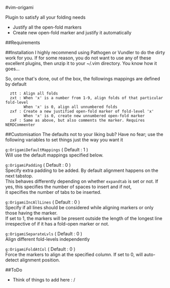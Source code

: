 #vim-origami

Plugin to satisfy all your folding needs
 * Justify all the open-fold markers
 * Create new open-fold marker and justify it automatically

##Requirements

##Installation
I highly recommend using Pathogen or Vundler to do the dirty work for you. If
for some reason, you do not want to use any of these excellent plugins, then
unzip it to your ~/.vim directory. You know how it goes...  

So, once that's done, out of the box, the followings mappings are defined by
default  

````
  ztt : Align all folds  
  zxt : When 'x' is a number from 1-9, align folds of that particular fold-level
        When 'x' is 0, align all unnumbered folds
  zxf : Create a new justified open-fold marker of fold-level 'x'
        When 'x' is 0, create new unnumbered open-fold marker
  zxF : Same as above, but also comments the marker. Requires NERDCommenter
````

##Customisation
The defaults not to your liking bub? Have no fear; use the following
variables to set things just the way you want it  

`g:OrigamiDefaultMappings` ( Default : 1 )  
Will use the default mappings specified below.  

`g:OrigamiPadding` ( Default : 0 )  
Specify extra padding to be added. By default alignment happens on the next tabstop.  
This behaves differently depending on whether `expandtab` is set or not. If yes, this specifies the number of spaces to insert and if not,  
it specifies the number of tabs to be inserted.

`g:OrigamiIncAllLines` ( Default : 0 )  
Specify if all lines should be considered while aligning markers or only those having the marker.  
If set to 1, the markers will be present outside the length of the longest line irrespective of if it has a fold-open marker or not.

`g:OrigamiSeparateLvls` ( Default : 0 )  
Align different fold-levels independently

`g:OrigamiFoldAtCol` ( Default : 0 )  
Force the markers to align at the specified column. If set to 0, will
auto-detect alignment position.


##ToDo
 * Think of things to add here : /
